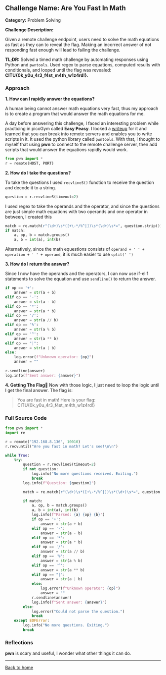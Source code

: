 ## Challenge Name: Are You Fast In Math
**Category:** Problem Solving

**Challenge Description:** 

Given a remote challenge endpoint, users need to solve the math equations as fast as they can to reveal the flag. Making an incorrect answer of not responding fast enough will lead to failing the challenge. 

**TL;DR:** Solved a timed math challenge by automating responses using Python and `pwntools`. Used regex  to parse equations, computed results with conditionals, and looped until the flag was revealed: **CITU{0k_y0u_4r3_f4st_m4th_w1z4rd!}.**

### Approach

**1. How can I rapidly answer the equations?**

A human being cannot answer math equations very fast, thus my approach is to create a program that would answer the math equations for me. 

A day before answering this challenge, I faced an interesting problem while practicing in picoGym called **Easy Peasy**. I looked a [writeup](https://github.com/Dvd848/CTFs/blob/master/2021_picoCTF/Easy_Peasy.md) for it and learned that you can break into remote servers and enables you to write scripts in it. It used the python library called `pwntools`. With that, I thought to myself that using **pwn** to connect to the remote challenge server, then add scripts that would answer the equations rapidly would work.

```python
from pwn import *
r = remote(HOST, PORT)
```

**2. How do I take the questions?**

To take the questions I used `recvlineS()` function to 	receive the question and decode it to a string.
```python
question = r.recvlineS(timeout=2)
```
I used regex to take the operands and the operator, and since the questions are just simple math equations with two operands and one operator in between, I created this
```python
match = re.match(r"(\d+)\s*([+\-*/%^|])\s*(\d+)\s*=", question.strip())
if match:
    a, op, b = match.groups()
    a, b = int(a), int(b)
```
Alternatively, since the math equestions consists of `operand + ' ' + operation + ' ' + operand`, it is much easier to use  `split(' ')`

**3. How do I return the answer?**

Since I now have the operands and the operators, I can now use if-elif statements to solve the equation and use `sendline()` to return the answer.
```python
if op == '+':
	answer = str(a + b)
elif op == '-':
	answer = str(a - b)
elif op == '*':
	answer = str(a * b)
elif op == '/':
	answer = str(a // b)
elif op == '%':
	answer = str(a % b)
elif op == '^':
	answer = str(a ** b)
elif op == "|":
	answer = str(a | b)
else:
	log.error(f"Unknown operator: {op}")
	answer = ""
	
r.sendline(answer)
log.info(f"Sent answer: {answer}")
```

**4. Getting The Flag🚩**
Now with those logic, I just need to loop the logic until I get the final answer. The flag is:
> You are fast in math! Here is your flag: CITU{0k_y0u_4r3_f4st_m4th_w1z4rd!}

### Full Source Code
```python
from pwn import *
import re

r = remote("192.168.8.136", 10010)
r.recvuntil("Are you fast in math? Let's see!\n\n")

while True:
    try:
        question = r.recvlineS(timeout=2)
        if not question:
            log.info("No more questions received. Exiting.")
            break
        log.info(f"Question: {question}")

        match = re.match(r"(\d+)\s*([+\-*/%^|])\s*(\d+)\s*=", question.strip())

        if match:
            a, op, b = match.groups()
            a, b = int(a), int(b)
            log.info(f"Parsed: {a} {op} {b}")
            if op == '+':
                answer = str(a + b)
            elif op == '-':
                answer = str(a - b)
            elif op == '*':
                answer = str(a * b)
            elif op == '/':
                answer = str(a // b)
            elif op == '%':
                answer = str(a % b)
            elif op == '^':
                answer = str(a ** b)
            elif op == "|":
                answer = str(a | b)
            else:
                log.error(f"Unknown operator: {op}")
                answer = ""
            r.sendline(answer)
            log.info(f"Sent answer: {answer}")
        else:
            log.error("Could not parse the question.")
            break
    except EOFError:
        log.info("No more questions. Exiting.")
        break
```

### Reflections
**pwn** is scary and useful, I wonder what other things it can do.
  

---
[Back to home](/)

